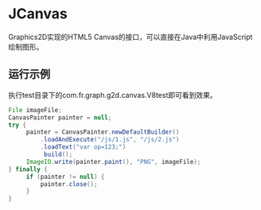 # JCanvas

Graphics2D实现的HTML5 Canvas的接口，可以直接在Java中利用JavaScript绘制图形。

## 运行示例

执行test目录下的com.fr.graph.g2d.canvas.V8test即可看到效果。

```java
File imageFile;
CanvasPainter painter = null;
try {
     painter = CanvasPainter.newDefaultBuilder()
         .loadAndExecute("/js/1.js", "/js/2.js")
         .loadText("var op=123;")              
          build();
     ImageIO.write(painter.paint(), "PNG", imageFile);
} finally {
     if (painter != null) {
         painter.close();
     }
}
```

